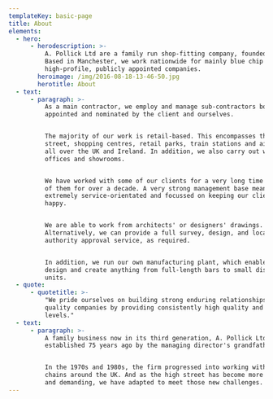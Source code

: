 ```yaml
---
templateKey: basic-page
title: About
elements:
  - hero:
      - herodescription: >-
          A. Pollick Ltd are a family run shop-fitting company, founded in 1934.
          Based in Manchester, we work nationwide for mainly blue chip and
          high-profile, publicly appointed companies.
        heroimage: /img/2016-08-18-13-46-50.jpg
        herotitle: About
  - text:
      - paragraph: >-
          As a main contractor, we employ and manage sub-contractors both
          appointed and nominated by the client and ourselves.


          The majority of our work is retail-based. This encompasses the high
          street, shopping centres, retail parks, train stations and airports
          all over the UK and Ireland. In addition, we also carry out work in
          offices and showrooms.


          We have worked with some of our clients for a very long time شاô four
          of them for over a decade. A very strong management base means we are
          extremely service-orientated and focussed on keeping our clients
          happy.


          We are able to work from architects' or designers' drawings.
          Alternatively, we can provide a full survey, design, and local
          authority approval service, as required.


          In addition, we run our own manufacturing plant, which enables us to
          design and create anything from full-length bars to small display
          units.
  - quote:
      - quotetitle: >-
          "We pride ourselves on building strong enduring relationships with
          quality companies by providing consistently high quality and service
          levels."
  - text:
      - paragraph: >-
          A family business now in its third generation, A. Pollick Ltd was
          established 75 years ago by the managing director's grandfather.


          In the 1970s and 1980s, the firm progressed into working with retail
          chains around the UK. And as the high street has become more complex
          and demanding, we have adapted to meet those new challenges.
---
```


